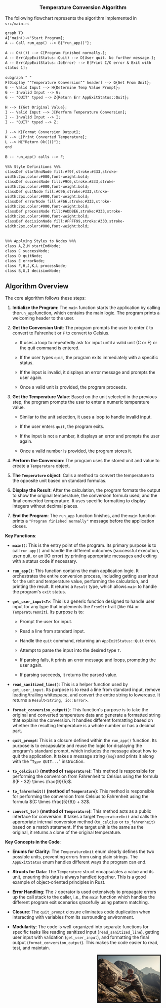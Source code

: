 ### <div align="center">Temperature Conversion Algorithm

The following flowchart represents the algorithm implemented in `src/main.rs`

```mermaid
graph TD
A["main()->"Start Program]; 
A -- Call run_app() --> B{"run_app()"};

A -- Ok(()) --> C[Program finished normally.];
A -- Err(AppExitStatus::Quit) --> D[User quit. No further message.];
A -- Err(AppExitStatus::IoError) --> E[Print I/O error & Exit with status 1];

subgraph " "
F[Display ""Temperature Conversion"" header] --> G{Get From Unit};
G -- Valid Input --> H{Determine Temp Value Prompt};
G -- Invalid Input --> G;
G -- "QUIT" typed --> Z{Return Err AppExitStatus::Quit};

H --> I{Get Original Value};
I -- Valid Input --> J[Perform Temperature Conversion];
I -- Invalid Input --> I;
I -- "QUIT" typed --> Z;

J --> K[Format Conversion Output];
K --> L[Print Converted Temperature];
L --> M{"Return Ok(())"};
end

B -- run_app() calls --> F;

%%% Style Definitions %%%
classDef startEndNode fill:#f9f,stroke:#333,stroke-width:2px,color:#000,font-weight:bold;
classDef successNode fill:#9C6,stroke:#333,stroke-width:2px,color:#000,font-weight:bold;
classDef quitNode fill:#C96,stroke:#333,stroke-width:2px,color:#000,font-weight:bold;
classDef errorNode fill:#F66,stroke:#333,stroke-width:2px,color:#000,font-weight:bold;
classDef processNode fill:#ADD8E6,stroke:#333,stroke-width:2px,color:#000,font-weight:bold;
classDef decisionNode fill:#FFFF99,stroke:#333,stroke-width:2px,color:#000,font-weight:bold;


%%% Applying Styles to Nodes %%%
class A,Z,M startEndNode;
class C successNode;
class D quitNode;
class E errorNode;
class F,H,J,K,L processNode;
class B,G,I decisionNode;
```

## Algorithm Overview

The core algorithm follows these steps:

1.  **Initialize the Program**: The `main` function starts the application by calling the`run_app`function, which contains the main logic. The program prints a welcoming header to the user.

2.  **Get the Conversion Unit**: The program prompts the user to enter `C` to convert to Fahrenheit or `F` to convert to Celsius.

    - It uses a loop to repeatedly ask for input until a valid unit (C or F) or the quit command is entered.

    - If the user types `quit`, the program exits immediately with a specific status.

    - If the input is invalid, it displays an error message and prompts the user again.

    - Once a valid unit is provided, the program proceeds.

3.  **Get the Temperature Value**: Based on the unit selected in the previous step, the program prompts the user to enter a numeric temperature value.

    - Similar to the unit selection, it uses a loop to handle invalid input.

    - If the user enters `quit`, the program exits.

    - If the input is not a number, it displays an error and prompts the user again.

    - Once a valid number is provided, the program stores it.

4.  **Perform the Conversion**: The program uses the stored unit and value to create a `Temperature` object.

5.  **The `Temperature` object**: Calls a method to convert the temperature to the opposite unit based on standard formulas.

6.  **Display the Result**: After the calculation, the program formats the output to show the original temperature, the conversion formula used, and the final converted temperature. It uses specific formatting to display integers without decimal places.

7.  **End the Program**: The `run_app` function finishes, and the `main` function prints a `"Program finished normally"` message before the application closes.

**Key Functions**:

+ **`main()`**: This is the entry point of the program. Its primary purpose is to call `run_app()` and handle the different outcomes (successful execution, user quit, or an I/O error) by printing appropriate messages and exiting with a status code if necessary.

+ **`run_app()`**: This function contains the main application logic. It orchestrates the entire conversion process, including getting user input for the unit and temperature value, performing the calculation, and printing the result. It returns a `Result` type, which allows `main` to handle the program's `exit` status.

+ **`get_user_input<T>`**: This is a generic function designed to handle user input for any type that implements the `FromStr` trait (like `f64` or `TemperatureUnit`). Its purpose is to:

  - Prompt the user for input.

  - Read a line from standard input.

  - Handle the `quit` command, returning an `AppExitStatus::Quit` error.

  - Attempt to parse the input into the desired type `T`.

  - If parsing fails, it prints an error message and loops, prompting the user again.

  - If parsing succeeds, it returns the parsed value.

+ **`read_sanitized_line()`**: This is a helper function used by `get_user_input`. Its purpose is to read a line from standard input, remove leading/trailing whitespace, and convert the entire string to lowercase. It returns a `Result<String, io::Error>`.

+ **`format_conversion_output()`**: This function's purpose is to take the original and converted temperature data and generate a formatted string that explains the conversion. It handles different formatting based on whether the resulting temperature is a whole number or has a decimal part.

+ **`quit_prompt`**: This is a closure defined within the `run_app()` function. Its purpose is to encapsulate and reuse the logic for displaying the program's standard prompt, which includes the message about how to quit the application. It takes a message string (`msg`) and prints it along with the "`Type QUIT...`" instruction.

+ **`to_celcius()` (method of `Temperature`)**: This method is responsible for performing the conversion from Fahrenheit to Celsius using the formula $`(F - 32) \times \frac{9}{5}`$.

+ **`to_fahrenheit()` (method of `Temperature`)**: This method is responsible for performing the conversion from Celsius to Fahrenheit using the formula $`(C \times \frac{5}{9}) + 32`$.

+ **`convert_to()` (method of `Temperature`)**: This method acts as a public interface for conversion. It takes a target `TemperatureUnit` and calls the appropriate internal conversion method (`to_celcius` or `to_fahrenheit`) based on a match statement. If the target unit is the same as the original, it returns a clone of the original temperature.

**Key Concepts in the Code**:
     
+ **Enums for Clarity**: The `TemperatureUnit` enum clearly defines the two possible units, preventing errors from using plain strings. The `AppExitStatus` enum handles different ways the program can end.

+ **Structs for Data**: The `Temperature` struct encapsulates a value and its unit, ensuring this data is always handled together. This is a good example of object-oriented principles in Rust.

+ **Error Handling**: The `?` operator is used extensively to propagate errors up the call stack to the caller, i.e., the `main` function which handles the different program exit scenarios qracefully using pattern matching.

+ **Closure**: The `quit_prompt` closure eliminates code duplication when interacting 
with variables from its surrounding environment.

+ **Modularity**: The code is well-organized into separate functions for specific tasks like reading sanitized input (`read_sanitized_line`), getting user input with validation (`get_user_input`), and formatting the final output (`format_conversion_output`). This makes the code easier to read, test, and maintain.

<div align="right">
    <img src="images/life.png" alt="Life is pushing a boulder up a mountain." width="200" height="150" float="left" border="3" />